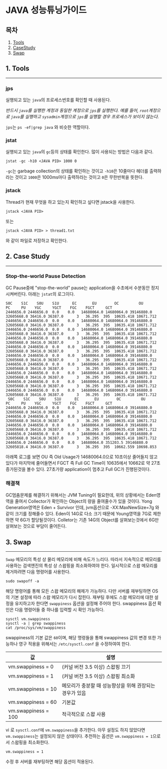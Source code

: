 JAVA 성능튜닝가이드
===================

목차
---

1. [Tools](#Tools)
2. [CaseStudy](#CaseStudy)
3. [Swap](#Swap)


<a name="Tools"></a>
## 1. Tools
---------

### jps

실행되고 있는 `java`의 프로세스번호를 확인할 때 사용된다.

*반드시 `java`를 실행한 계정과 동일한 계정으로 `jps`를 실행한다. 예를 들어, `root`계정으로 `java`를 실행하고 `sysadmin`계정으로 `jps`를 실행할 경우 프로세스가 보이지 않는다.*

`jps`는 `ps -ef|grep java` 와 비슷한 역할이다.

### jstat

실행되고 있는 `java`의 `gc`등의 상태를 확인한다.
많이 사용되는 방법은 다음과 같다.
```
jstat -gc -h10 <JAVA PID> 1000 0
```

`-gc`는 garbage collection의 상태를 확인하는 것이고
`-h10`은 10줄마다 헤더를 출력하라는 것이고
`1000`은 1000ms마다 출력하라는 것이고
`0`은 무한반복을 뜻한다.

### jstack

Thread가 현재 무엇을 하고 있는지 확인하고 싶다면 jstack을 사용한다.
```
jstack <JAVA PID>
```
또는
```
jstack <JAVA PID> > thread1.txt
```

와 같이 파일로 저장하고 확인한다.


<a name="CaseStudy"></a>
## 2. Case Study
----------

### Stop-the-world Pause Detection

GC Pause중에 "stop-the-world" pause는 application을 수초에서 수분동안 정지시켜버린다.
아래는 `jstat`의 로그이다.

```
S0C    S1C    S0U    S1U      EC       EU        OC         OU       PC     PU    YGC     YGCT    FGC    FGCT     GCT
2446656.0 2446656.0  0.0    0.0   14680064.0 14680064.0 39146880.0 32605668.0 36416.0 36387.0      3   36.295  395  10635.418 10671.712
2446656.0 2446656.0  0.0    0.0   14680064.0 14680064.0 39146880.0 32605668.0 36416.0 36387.0      3   36.295  395  10635.418 10671.712
2446656.0 2446656.0  0.0    0.0   14680064.0 14680064.0 39146880.0 32605668.0 36416.0 36387.0      3   36.295  395  10635.418 10671.712
2446656.0 2446656.0  0.0    0.0   14680064.0 14680064.0 39146880.0 32605668.0 36416.0 36387.0      3   36.295  395  10635.418 10671.712
2446656.0 2446656.0  0.0    0.0   14680064.0 14680064.0 39146880.0 32605668.0 36416.0 36387.0      3   36.295  395  10635.418 10671.712
2446656.0 2446656.0  0.0    0.0   14680064.0 14680064.0 39146880.0 32605668.0 36416.0 36387.0      3   36.295  395  10635.418 10671.712
2446656.0 2446656.0  0.0    0.0   14680064.0 14680064.0 39146880.0 32605668.0 36416.0 36387.0      3   36.295  395  10635.418 10671.712
2446656.0 2446656.0  0.0    0.0   14680064.0 14680064.0 39146880.0 32605668.0 36416.0 36387.0      3   36.295  395  10635.418 10671.712
2446656.0 2446656.0  0.0    0.0   14680064.0 14680064.0 39146880.0 32605668.0 36416.0 36387.0      3   36.295  395  10635.418 10671.712
2446656.0 2446656.0  0.0    0.0   14680064.0 14680064.0 39146880.0 32605668.0 36416.0 36387.0      3   36.295  395  10635.418 10671.712
 S0C    S1C    S0U    S1U      EC       EU        OC         OU       PC     PU    YGC     YGCT    FGC    FGCT     GCT
2446656.0 2446656.0  0.0    0.0   14680064.0 14680064.0 39146880.0 32605668.0 36416.0 36387.0      3   36.295  395  10635.418 10671.712
2446656.0 2446656.0  0.0    0.0   14680064.0 14680064.0 39146880.0 32605668.0 36416.0 36387.0      3   36.295  395  10635.418 10671.712
2446656.0 2446656.0  0.0    0.0   14680064.0 14680064.0 39146880.0 32605668.0 36416.0 36387.0      3   36.295  395  10635.418 10671.712
2446656.0 2446656.0  0.0    0.0   14680064.0 14680064.0 39146880.0 32605668.0 36416.0 36387.0      3   36.295  395  10635.418 10671.712
2446656.0 2446656.0  0.0    0.0   14680064.0 351203.5 39146880.0 32605818.4 36416.0 36387.0      3   36.295  395  10662.559 10698.853
```

아래쪽 로그를 보면 OU 즉 Old Usage가 14680064.0으로 10초이상 줄어들지 않고 있다가 마지막에 줄어들면서 FGCT 즉 Full GC Time이 10635에서 10662로 약 27초 증가된것을 볼수 있다.
27초가량 application이 멈추고 Full GC가 진행된것이다.

### 해결책

GC멈춤문제를 해결하기 위해서는 JVM Tuning이 필요한데, 위의 상황에서는 Eden영역을 줄여서 Collector가 확인하는 Object의 량을 줄여줄수가 있을 것이다.
Yong Generation영역은 Eden + Survivor 인데, jvm옵션으로 -XX:MaxNewSize=7g 와 같이 크기를 정해줄수 있다.
Eden이 14G로 다소 크기 때문에 Young영역을 7G로 제한하면 약 6G가 할당될것이다.
Colletor는 기존 14G의 Object를 살펴보는것에서 6G만 살펴보는 것으로 부담이 줄어든다.

<a name="Swap"></a>
## 3. Swap
----------
`Swap` 메모리의 특성 상 물리 메모리에 비해 속도가 느리다. 따라서 지속적으로 메모리를 사용하는 검색엔진의 특성 상 스왑핑을 최소화하여야 한다.
일시적으로 스왑 메모리를 제거하려면 다음 명령어를 사용한다.
```
sudo swapoff -a
```
해당 명령어를 통해 모든 스왑 메모리의 해제가 가능하다. 다만 서버를 재부팅하면 OS의 기본 설정에 따라 스왑 메모리가 다시 잡힌다. 재부팅 후에도 스왑 메모리에 대한 설정을 유지하고자 한다면 `swappiness` 옵션을 설정해 주어야 한다.
swappiness 옵션 확인은 다음 명령어들 중 하나를 입력할 시 확인 가능하다.
```
sysctl vm.swappiness
sysctl -a | grep swappiness
cat /proc/sys/vm/swappiness
```
swappiness의 기본 값은 `60`이며, 해당 명령들을 통해 swappiness 값의 변경 또한 가능하나 영구 적용을 위해서는 `/etc/sysctl.conf` 을 수정하여여 한다.

|값|설명|
|--------|--------|
|vm.swappiness = 0|(커널 버전 3.5 이상) 스왑핑 끄기 |
|vm.swappiness = 1|(커널 버전 3.5 이상) 스왑핑 최소화 |
|vm.swappiness = 10|메모리가 충분할 때 성능향상을 위해 권장되는 경우가 있음|
|vm.swappiness = 60|기본값|
|vm.swappiness = 100|적극적으로 스왑 사용|

vi 로 `sysctl.conf`에 `vm.swappiness`을 추가한다. 아무 설정도 하지 않았다면 `vm.swappiness`는 설정되지 않은 상태이다. 추천하는 옵션은 `vm.swappiness = 1`으로서 스왑핑을 최소화한다.
```
vm.swappiness = 1
```
수정 후 서버를 재부팅하면 해당 옵션이 적용된다.